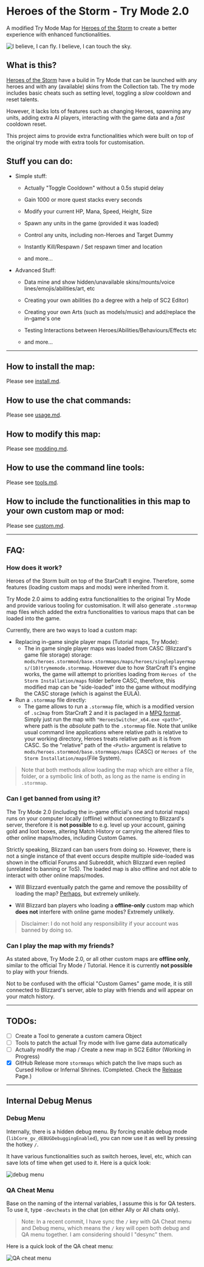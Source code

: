 # Heroes of the Storm - Try Mode 2.0
A modified Try Mode Map for [Heroes of the Storm](https://heroesofthestorm.com/) to create a better experience with enhanced functionalities.

![I believe, I can fly. I believe, I can touch the sky.](https://thumbs.gfycat.com/AntiqueFrighteningComet-size_restricted.gif)

## What is this?

[Heroes of the Storm](https://heroesofthestorm.com/) have a build in Try Mode that can be launched with any heroes and with any (available) skins from the Collection tab. The try mode includes basic cheats such as setting level, toggling a *slow* cooldown and reset talents.

However, it lacks lots of features such as changing Heroes, spawning any units, adding extra AI players, interacting with the game data and a *fast* cooldown reset.

This project aims to provide extra functionalities which were built on top of the original try mode with extra tools for customisation.

## Stuff you can do:

- Simple stuff:

  - Actually "Toggle Cooldown" without a 0.5s stupid delay

  - Gain 1000 or more quest stacks every seconds

  - Modify your current HP, Mana, Speed, Height, Size

  - Spawn any units in the game (provided it was loaded)

  - Control any units, including non-Heroes and Target Dummy

  - Instantly Kill/Respawn / Set respawn timer and location

  - and more...

- Advanced Stuff:

  - Data mine and show hidden/unavailable skins/mounts/voice lines/emojis/abilities/art, etc

  - Creating your own abilities (to a degree with a help of SC2 Editor)

  - Creating your own Arts (such as models/music) and add/replace the in-game's one

  - Testing Interactions between Heroes/Abilities/Behaviours/Effects etc

  - and more...


---

## How to install the map:

Please see [install.md](install.md).

## How to use the chat commands:

Please see [usage.md](usage.md).

## How to modify this map:

Please see [modding.md](modding.md).

## How to use the command line tools:

Please see [tools.md](tools.md).

## How to include the functionalities in this map to your own custom map or mod:

Please see [custom.md](custom.md).

---

## FAQ:

### How does it work?

Heroes of the Storm built on top of the StarCraft II engine. Therefore, some features (loading custom maps and mods) were inherited from it.

Try Mode 2.0 aims to adding extra functionalities to the original Try Mode and provide various tooling for customisation. It will also generate `.stormmap` map files which added the extra functionalities to various maps that can be loaded into the game. 

Currently, there are two ways to load a custom map:

- Replacing in-game single player maps (Tutorial maps, Try Mode):
  - The in game single player maps was loaded from CASC (Blizzard's game file storage) storage: `mods/heroes.stormmod/base.stormmaps/maps/heroes/singleplayermaps/(10)trymemode.stormmap`. However due to how StarCraft II's engine works, the game will attempt to priorities loading from `Heroes of the Storm Installation/maps` folder before CASC, therefore, this modified map can be "side-loaded" into the game without modifying the CASC storage (which is against the EULA).
- Run a `.stormmap` file directly:
  - The game allows to run a `.stormmap` file, which is a modified version of `.sc2map` from StarCraft 2 and it is paclaged in a [MPQ format](http://www.zezula.net/en/mpq/main.html). Simply just run the map with `"HeroesSwitcher_x64.exe <path>"`, where path is the *absolute* path to the `.stormmap` file. Note that unlike usual command line applications where relative path is relative to your working directory, Heroes treats relative path as it is from CASC. So the "relative" path of the `<Path>` argument is relative to `mods/heroes.stormmod/base.stormmaps/maps` (CASC) or `Heroes of the Storm Installation/maps`(File System).

> Note that both methods allow loading the map which are either a file, folder, or a symbolic link of both, as long as the name is ending in `.stormmap`.

### Can I get banned from using it?

The Try Mode 2.0 (including the in-game official's one and tutorial maps) runs on your computer locally (offline) without connecting to Blizzard's server, therefore it is **not possible** to e.g. level up your account, gaining gold and loot boxes, altering Match History or carrying the altered files to other online maps/modes, including Custom Games.

Strictly speaking, Blizzard can ban users from doing so. However, there is not a single instance of that event occurs despite multiple side-loaded was shown in the official Forums and Subreddit, which Blizzard even replied (unrelated to banning or ToS). The loaded map is also offline and not able to interact with other online maps/modes.

- Will Blizzard eventually patch the game and remove the possibility of loading the map? [Perhaps](https://i.kym-cdn.com/photos/images/newsfeed/001/462/400/978.jpg), but extremely unlikely.

- Will Blizzard ban players who loading a **offline-only** custom map which **does not** interfere with online game modes? Extremely unlikely.

> Disclaimer: I do not hold any responsibility if your account was banned by doing so.

### Can I play the map with my friends?

As stated above, Try Mode 2.0, or all other custom maps are **offline only**, similar to the official Try Mode / Tutorial. Hence it is currently **not possible** to play with your friends. 

Not to be confused with the official "Custom Games" game mode, it is still connected to Blizzard's server, able to play with friends and will appear on your match history.

---

## TODOs:

- [ ]  Create a Tool to generate a custom camera Object
- [ ]  Tools to patch the actual Try mode with live game data automatically
- [ ]  Actually modify the map / Create a new map in SC2 Editor (Working in Progress)
- [x]  GitHub Release more `stormmaps` which patch the live maps such as Cursed Hollow or Infernal Shrines. (Completed. Check the [Release](https://github.com/jamiephan/HeroesOfTheStorm_TryMode2.0/releases) Page.)

---

## Internal Debug Menus

### Debug Menu

Internally, there is a hidden debug menu. By forcing enable debug mode (`libCore_gv_dEBUGDebuggingEnabled`), you can now use it as well by pressing the hotkey `/`.

It have various functionalities such as switch heroes, level, etc, which can save lots of time when get used to it. Here is a quick look:

![debug menu](https://i.imgur.com/gPI9we8.png)

### QA Cheat Menu

Base on the naming of the internal variables, I assume this is for QA testers. To use it, type `-devcheats` in the chat (on either Ally or All chats only).

>Note: In a recent commit, I have sync the `/` key with QA Cheat menu and Debug menu, which means the `/` key will open both debug and QA menu together. I am considering should I "desync" them.

Here is a quick look of the QA cheat menu:

![QA cheat menu](https://i.imgur.com/lrg8G3M.png)

